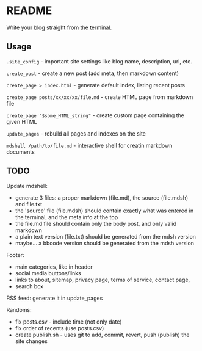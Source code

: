 # README

Write your blog straight from the terminal.

## Usage

`.site_config` - important site settings like blog name, description, url, etc.

`create_post` - create a new post (add meta, then markdown content)

`create_page > index.html` - generate default index, listing recent posts

`create_page posts/xx/xx/xx/file.md` - create HTML page from markdown file

`create_page "$some_HTML_string"` - create custom page containing the given HTML

`update_pages` - rebuild all pages and indexes on the site

`mdshell /path/to/file.md` - interactive shell for creatin markdown documents

## TODO

Update mdshell:

- generate 3 files: a proper markdown (file.md), the source (file.mdsh) and file.txt
- the 'source' file (file.mdsh) should contain exactly what was entered in the terminal, and the meta info at the top
- the file.md file should contain only the body post, and only valid markdown
- a plain text version (file.txt) should be generated from the mdsh version
- maybe... a bbcode version should be generated from the mdsh version

Footer:

- main categories, like in header
- social media buttons/links
- links to about, sitemap, privacy page, terms of service, contact page,
- search box

RSS feed: generate it in update_pages

Randoms:

- fix posts.csv - include time (not only date)
- fix order of recents (use posts.csv)
- create publish.sh - uses git to add, commit, revert, push (publish) the site changes
